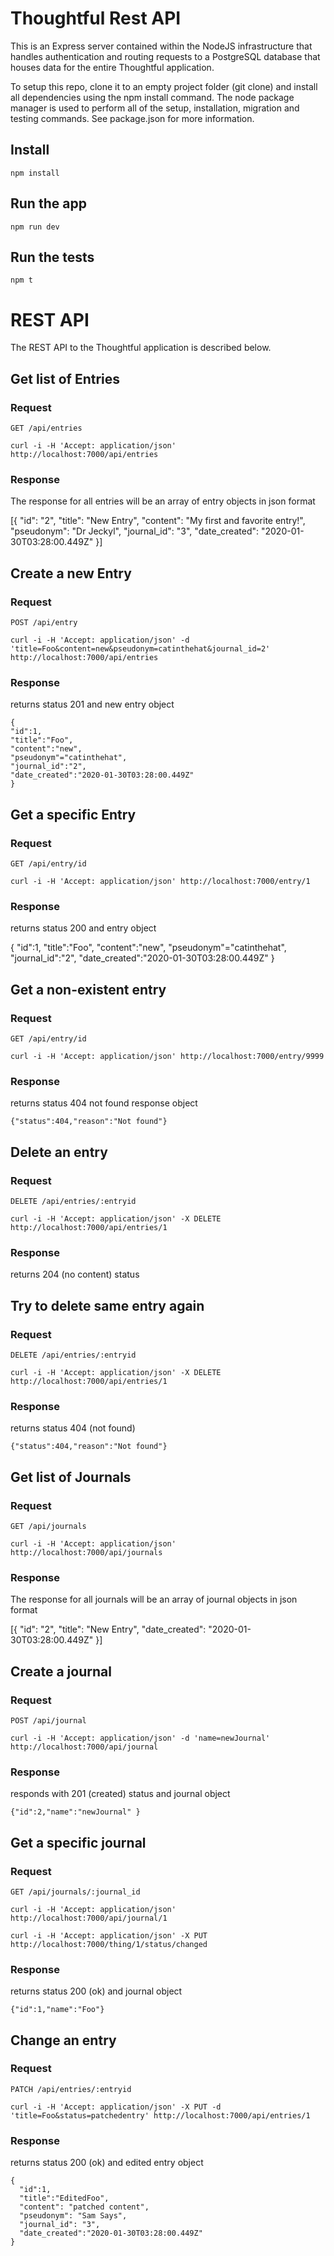 # Thoughtful Rest API

This is an Express server contained within the NodeJS infrastructure that handles authentication and routing requests to a PostgreSQL database that houses data for the entire Thoughtful application. 

To setup this repo, clone it to an empty project folder (git clone) and install all dependencies using the npm install command. The node package manager is used to perform all of the setup, installation, migration and testing commands. See package.json for more information.



## Install

    npm install

## Run the app

    npm run dev

## Run the tests

    npm t

# REST API

The REST API to the Thoughtful application is described below.

## Get list of Entries

### Request

`GET /api/entries`

    curl -i -H 'Accept: application/json' http://localhost:7000/api/entries

### Response

The response for all entries will be an array of entry objects in json format


[{ "id": "2",
  "title": "New Entry",
  "content": "My first and favorite entry!",
  "pseudonym": "Dr Jeckyl",
  "journal_id": "3",
  "date_created": "2020-01-30T03:28:00.449Z"
}]

## Create a new Entry

### Request

`POST /api/entry`

    curl -i -H 'Accept: application/json' -d 'title=Foo&content=new&pseudonym=catinthehat&journal_id=2'        http://localhost:7000/api/entries

### Response

returns status 201 and new entry object

    {
    "id":1,
    "title":"Foo",
    "content":"new",
    "pseudonym"="catinthehat",
    "journal_id":"2",
    "date_created":"2020-01-30T03:28:00.449Z"
    }
    

## Get a specific Entry

### Request

`GET /api/entry/id`

    curl -i -H 'Accept: application/json' http://localhost:7000/entry/1

### Response

returns status 200 and entry object

  {
    "id":1,
    "title":"Foo",
    "content":"new",
    "pseudonym"="catinthehat",
    "journal_id":"2",
    "date_created":"2020-01-30T03:28:00.449Z"
   }
    
    
## Get a non-existent entry

### Request

`GET /api/entry/id`

    curl -i -H 'Accept: application/json' http://localhost:7000/entry/9999

### Response

returns status 404 not found response object

    {"status":404,"reason":"Not found"}
    
    
## Delete an entry

### Request

`DELETE /api/entries/:entryid`

    curl -i -H 'Accept: application/json' -X DELETE http://localhost:7000/api/entries/1

### Response

returns 204 (no content) status


## Try to delete same entry again

### Request

`DELETE /api/entries/:entryid`

    curl -i -H 'Accept: application/json' -X DELETE http://localhost:7000/api/entries/1

### Response

returns status 404 (not found)

    {"status":404,"reason":"Not found"}


    
## Get list of Journals

### Request

`GET /api/journals`

    curl -i -H 'Accept: application/json' http://localhost:7000/api/journals
    
### Response

The response for all journals will be an array of journal objects in json format


[{ "id": "2",
  "title": "New Entry",
  "date_created": "2020-01-30T03:28:00.449Z"
}]


## Create a journal

### Request

`POST /api/journal`

    curl -i -H 'Accept: application/json' -d 'name=newJournal' http://localhost:7000/api/journal

### Response

responds with 201 (created) status and journal object

    {"id":2,"name":"newJournal" }



## Get a specific journal

### Request

`GET /api/journals/:journal_id`

    curl -i -H 'Accept: application/json' http://localhost:7000/api/journal/1
    
    curl -i -H 'Accept: application/json' -X PUT http://localhost:7000/thing/1/status/changed

### Response

returns status 200 (ok) and journal object

    {"id":1,"name":"Foo"}



## Change an entry

### Request

`PATCH /api/entries/:entryid`

    curl -i -H 'Accept: application/json' -X PUT -d 'title=Foo&status=patchedentry' http://localhost:7000/api/entries/1

### Response

returns status 200 (ok) and edited entry object

    {
      "id":1,
      "title":"EditedFoo",
      "content": "patched content", 
      "pseudonym": "Sam Says", 
      "journal_id": "3", 
      "date_created":"2020-01-30T03:28:00.449Z"
    }


